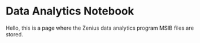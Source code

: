 # Data Analytics Notebook
Hello, this is a page where the Zenius data analytics program MSIB files are stored.
